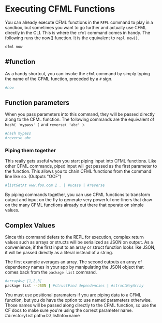 # Executing CFML Functions

You can already execute CFML functions in the `REPL` command to play in a sandbox, but sometimes you want to go further and actually use CFML directly in the CLI.  This is where the `cfml` command comes in handy.  The following runs the now() function. It is the equivalent to `repl now()`.
```bash
cfml now
```

## #function

As a handy shortcut, you can invoke the `cfml` command by simply typing the name of the CFML function, preceded by a `#` sign.

```bash
#now
```

## Function parameters

When you pass parameters into this command, they will be passed directly along to the CFML function.  The following commands are the equivalent of `hash( 'mypass' )` and `reverse( 'abc' )`.

```bash
#hash mypass
#reverse abc
```

### Piping them together

This really gets useful when you start piping input into CFML functions. Like other CFML commands, piped 
input will get passed as the first parameter to the function. This allows you to chain CFML functions 
from the command line like so. (Outputs "OOF")

```bash
#listGetAt www.foo.com 2 . | #ucase | #reverse
```

By piping commands together, you can use CFML functions to transform output and input on the fly to generate very powerful one-liners that draw on the many CFML functions already out there that operate on simple values.

## Complex Values

Since this command defers to the REPL for execution, complex return values such as arrays or structs will be 
serialized as JSON on output. As a convenience, if the first input to an array or struct function looks like 
JSON, it will be passed directly as a literal instead of a string. 

The first example averages an array. The second outputs an array of dependency names in your app by manipulating the JSON object that comes back from the `package list` command.

```bash
#arrayAvg [1,2,3]
package list --JSON | #structFind dependencies | #structKeyArray
```

You must use positional paramaters if you are piping data to a CFML function, but you do have the option to use 
named parameters otherwise. Those names will be passed along directly to the CFML function, so use the CF docs to make sure 
you're using the correct parameter name.
#directoryList path=D:\\ listInfo=name
